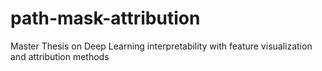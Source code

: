 # path-mask-attribution
Master Thesis on Deep Learning interpretability with feature visualization and attribution methods
